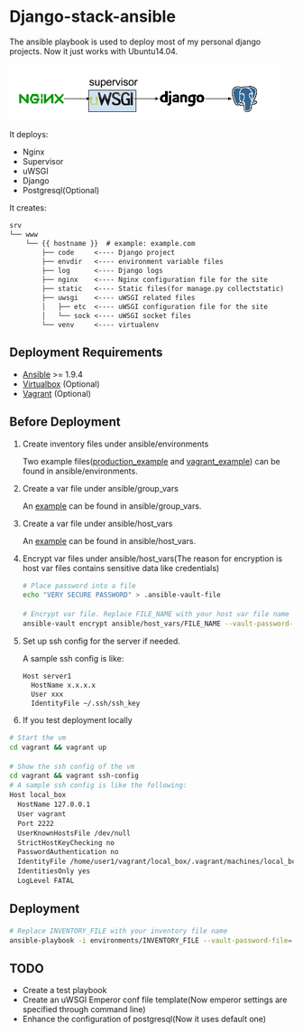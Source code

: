 # Django-stack-ansible

The ansible playbook is used to deploy most of my personal django projects.
Now it just works with Ubuntu14.04.

![topology](ansible-django-stack.png)

It deploys:

* Nginx
* Supervisor
* uWSGI
* Django
* Postgresql(Optional)

It creates:

```
srv
└── www
    └── {{ hostname }}  # example: example.com
        ├── code     <---- Django project
        ├── envdir   <---- environment variable files
        ├── log      <---- Django logs
        ├── nginx    <---- Nginx configuration file for the site
        ├── static   <---- Static files(for manage.py collectstatic)
        ├── uwsgi    <---- uWSGI related files
        │   ├── etc  <---- uWSGI configuration file for the site
        │   └── sock <---- uWSGI socket files
        └── venv     <---- virtualenv
```

## Deployment Requirements

+ [Ansible](http://www.ansible.com/) >= 1.9.4
+ [Virtualbox](https://www.virtualbox.org/) (Optional)
+ [Vagrant](https://www.vagrantup.com/) (Optional)

## Before Deployment

1. Create inventory files under ansible/environments

    Two example files([production_example](ansible/environments/production_example) and [vagrant_example](ansible/environments/vagrant_example)) can be found in ansible/environments.

2. Create a var file under ansible/group_vars

    An [example](ansible/group_vars/web.sample) can be found in ansible/group_vars.

3. Create a var file under ansible/host_vars

    An [example](ansible/host_vars/host_sample) can be found in ansible/host_vars.

4. Encrypt var files under ansible/host_vars(The reason for encryption is host var files contains sensitive data like credentials)

    ```bash
    # Place password into a file
    echo "VERY SECURE PASSWORD" > .ansible-vault-file

    # Encrypt var file. Replace FILE_NAME with your host var file name
    ansible-vault encrypt ansible/host_vars/FILE_NAME --vault-password-file=.ansible-vault-file
    ```

5. Set up ssh config for the server if needed.

    A sample ssh config is like:

    ```
    Host server1
      HostName x.x.x.x
      User xxx
      IdentityFile ~/.ssh/ssh_key
    ```

6. If you test deployment locally

```bash
# Start the vm
cd vagrant && vagrant up

# Show the ssh config of the vm
cd vagrant && vagrant ssh-config
# A sample ssh config is like the following:
Host local_box
  HostName 127.0.0.1
  User vagrant
  Port 2222
  UserKnownHostsFile /dev/null
  StrictHostKeyChecking no
  PasswordAuthentication no
  IdentityFile /home/user1/vagrant/local_box/.vagrant/machines/local_box/virtualbox/private_key
  IdentitiesOnly yes
  LogLevel FATAL
```

## Deployment

```bash
# Replace INVENTORY_FILE with your inventory file name
ansible-playbook -i environments/INVENTORY_FILE --vault-password-file=.ansible-vault-file site.yml
```


## TODO

* Create a test playbook
* Create an uWSGI Emperor conf file template(Now emperor settings are specified through command line)
* Enhance the configuration of postgresql(Now it uses default one)
